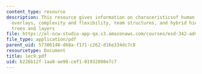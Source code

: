 ```yaml
---
content_type: resource
description: This resource gives information on characeristicsof human layered organizations,
  overlays, complexity and flexibility, team structures, and hybrid hierarchy or mixed
  trees and layers
file: https://ol-ocw-studio-app-qa.s3.amazonaws.com/courses/esd-342-advanced-system-architecture-spring-2006/b226b12f1aa8ae98cef101932898e7c7_lec9.pdf
file_type: application/pdf
parent_uid: 57306148-d68a-f171-c262-d16e334dc7c8
resourcetype: Document
title: lec9.pdf
uid: b226b12f-1aa8-ae98-cef1-01932898e7c7
---
```

